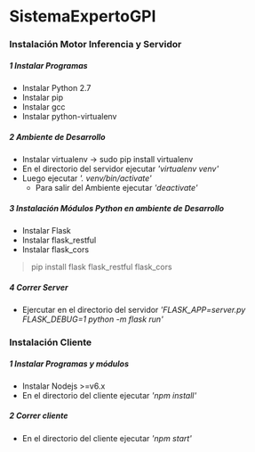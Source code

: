 # SistemaExpertoGPI

### Instalación Motor Inferencia y Servidor

##### 1 Instalar Programas
  + Instalar Python 2.7
  + Instalar pip
  + Instalar gcc
  + Instalar python-virtualenv

##### 2 Ambiente de Desarrollo
  + Instalar virtualenv -> sudo pip install virtualenv
  + En el directorio del servidor ejecutar _'virtualenv venv'_
  + Luego ejecutar _'. venv/bin/activate'_
    * Para salir del Ambiente ejecutar _'deactivate'_

##### 3 Instalación Módulos Python en ambiente de Desarrollo
  + Instalar Flask
  + Instalar flask_restful
  + Instalar flask_cors

  >  pip install flask flask_restful flask_cors

##### 4 Correr Server
  + Ejercutar en el directorio del servidor *'FLASK_APP=server.py FLASK_DEBUG=1 python -m flask run'*

### Instalación Cliente

##### 1 Instalar Programas y módulos
  + Instalar Nodejs >=v6.x
  + En el directorio del cliente ejecutar _'npm install'_

##### 2 Correr cliente
  + En el directorio del cliente ejecutar _'npm start'_
